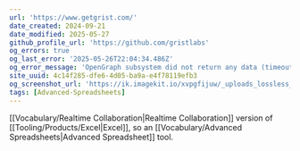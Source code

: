 ```yaml
---
url: 'https://www.getgrist.com/'
date_created: 2024-09-21
date_modified: 2025-05-27
github_profile_url: 'https://github.com/gristlabs'
og_errors: true
og_last_error: '2025-05-26T22:04:34.486Z'
og_error_message: 'OpenGraph subsystem did not return any data (timeout or crash).'
site_uuid: 4c14f285-dfe6-4d05-ba9a-e4f78119efb3
og_screenshot_url: 'https://ik.imagekit.io/xvpgfijuw/_uploads_lossless_screenshots_20250527_Grist_og_screenshot.jpeg'
tags: [Advanced-Spreadsheets]
---
```


[[Vocabulary/Realtime Collaboration|Realtime Collaboration]] version of [[Tooling/Products/Excel|Excel]], so an [[Vocabulary/Advanced Spreadsheets|Advanced Spreadsheet]] tool.
